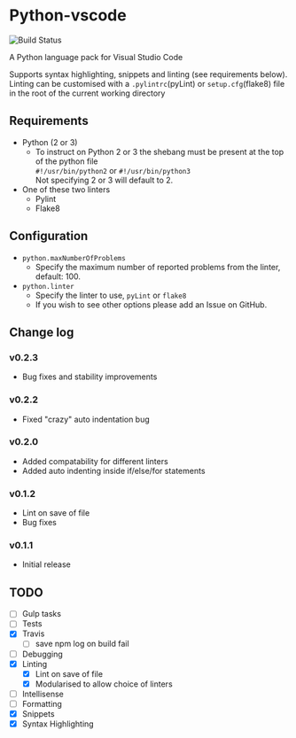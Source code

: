 # Python-vscode

![Build Status](https://travis-ci.org/tht13/Python-vscode.svg "Build Status")

A Python language pack for Visual Studio Code

Supports syntax highlighting, snippets and linting (see requirements below).
Linting can be customised with a `.pylintrc`(pyLint) or `setup.cfg`(flake8) file in the root of the current working directory 

## Requirements
* Python (2 or 3)
  * To instruct on Python 2 or 3 the shebang must be present at the top of the python file  
    `#!/usr/bin/python2` or `#!/usr/bin/python3`  
    Not specifying 2 or 3 will default to 2.
* One of these two linters
  * Pylint
  * Flake8

## Configuration

* `python.maxNumberOfProblems`
  * Specify the maximum number of reported problems from the linter, default: 100.
* `python.linter`
  * Specify the linter to use, `pyLint` or `flake8`
  * If you wish to see other options please add an Issue on GitHub.


## Change log

### v0.2.3
* Bug fixes and stability improvements

### v0.2.2
* Fixed "crazy" auto indentation bug

### v0.2.0
* Added compatability for different linters
* Added auto indenting inside if/else/for statements

### v0.1.2
* Lint on save of file
* Bug fixes

### v0.1.1
* Initial release

## TODO

* [ ] Gulp tasks
* [ ] Tests
* [x] Travis
  * [ ] save npm log on build fail
* [ ] Debugging
* [x] Linting
  * [x] Lint on save of file
  * [x] Modularised to allow choice of linters
* [ ] Intellisense
* [ ] Formatting
* [x] Snippets
* [x] Syntax Highlighting
